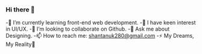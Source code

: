 ### Hi there 👋

-🌱 I’m currently learning front-end web development.
-🔭 I have keen interest in UI/UX.
-👯 I’m looking to collaborate on Github.
-💬 Ask me about Designing.
-📫 How to reach me: shantanuk280@gmail.com
-⚡ My Dreams, My Reality💪

<!--
**kumarshantanu01/kumarshantanu01** is a ✨ _special_ ✨ repository because its `README.md` (this file) appears on your GitHub profile.

Here are some ideas to get you started:

- 🔭 I’m currently 
- 🌱 I’m currently learning ...
- 👯 I’m looking to collaborate on ...
- 🤔 I’m looking for help with ...
- 💬 Ask me about ...
- 📫 How to reach me: ...
- 😄 Pronouns: ...
- ⚡ Fun fact: ...
-->
